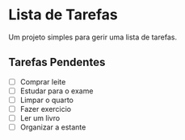 # Lista de Tarefas
Um projeto simples para gerir uma lista de tarefas.

## Tarefas Pendentes

- [ ] Comprar leite
- [ ] Estudar para o exame
- [ ] Limpar o quarto
- [ ] Fazer exercicio
- [ ] Ler um livro
- [ ] Organizar a estante
